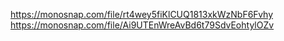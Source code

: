 https://monosnap.com/file/rt4wey5fiKlCUQ1813xkWzNbF6Fvhy
https://monosnap.com/file/Ai9UTEnWreAvBd6t79SdvEohtylOZv
